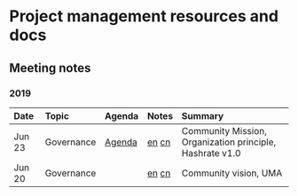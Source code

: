 # Project management resources and docs

## Meeting notes

### 2019

Date | Topic | Agenda  | Notes | Summary |
|:---|:---|---|---|:---|
Jun 23 | Governance | [Agenda](https://github.com/carboclan/pm/issues/1) | [en](notes/20190623-meeting-governance-en.md) [cn](notes/20190623-meeting-governance-cn.md) | Community Mission, Organization principle, Hashrate v1.0 |
Jun 20 | Governance | | [en](notes/20190620-meeting-governance-en.md) [cn](notes/20190620-meeting-governance-cn.md) | Community vision, UMA |
